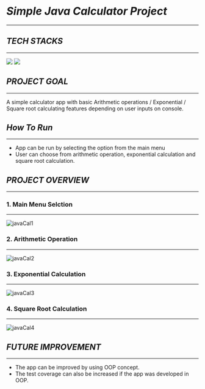 # **_Simple Java Calculator Project_**

<hr/>

## **_TECH STACKS_**

<hr/>
<p>
<img src="https://img.shields.io/badge/Java-D9DDDC?style=flat-square&logo=Java&logoColor=white" />
<img src="https://img.shields.io/badge/Junit-D9DDDC?style=flat-square&logo=Junit&logoColor=white" />
</p>

## **_PROJECT GOAL_**

<hr/>

A simple calculator app with basic Arithmetic operations / Exponential / Square root calculating features depending on user inputs on console.


## **_How To Run_**

<hr/>

 - App can be run by selecting the option from the main menu
 - User can choose from arithmetic operation, exponential calculation and square root calculation.
 
## **_PROJECT OVERVIEW_**

<hr/>

### 1. Main Menu Selction
***
![javaCal1](https://user-images.githubusercontent.com/93105607/150777073-5894c514-220e-48eb-9208-745c131c0ade.JPG)

### 2. Arithmetic Operation
***
![javaCal2](https://user-images.githubusercontent.com/93105607/150777076-a0afc76d-4192-4341-b52a-f3e39b249cc9.JPG)

### 3. Exponential Calculation
***
![javaCal3](https://user-images.githubusercontent.com/93105607/150777077-3b04fbe4-a098-48ec-b0ab-94a019ab4b0a.JPG)

### 4. Square Root Calculation
***
![javaCal4](https://user-images.githubusercontent.com/93105607/150777079-0ae5354f-029d-4754-bef3-adc2bde7c785.JPG)


## **_FUTURE IMPROVEMENT_**

<hr/>

- The app can be improved by using OOP concept.
- The test coverage can also be increased if the app was developed in OOP.
